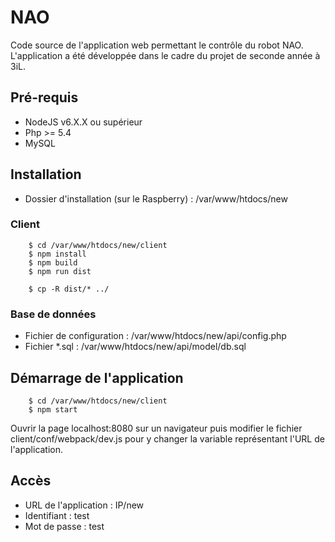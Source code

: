 # NAO
Code source de l'application web permettant le contrôle du robot NAO. L'application a été développée dans le cadre du projet de seconde année à 3iL.

## Pré-requis

* NodeJS v6.X.X ou supérieur
* Php >= 5.4
* MySQL
	
## Installation

* Dossier d'installation (sur le Raspberry) : /var/www/htdocs/new

### Client

```
    $ cd /var/www/htdocs/new/client
    $ npm install
    $ npm build
    $ npm run dist

    $ cp -R dist/* ../
```

### Base de données

* Fichier de configuration : /var/www/htdocs/new/api/config.php
* Fichier \*.sql : /var/www/htdocs/new/api/model/db.sql

## Démarrage de l'application

```
    $ cd /var/www/htdocs/new/client
    $ npm start
```

Ouvrir la page localhost:8080 sur un navigateur puis modifier le fichier client/conf/webpack/dev.js pour y changer la variable représentant l'URL de l'application.

## Accès

* URL de l'application : IP/new
* Identifiant  : test
* Mot de passe : test
